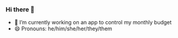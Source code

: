 ### Hi there 👋

- 🔭 I’m currently working on an app to control my monthly budget
- 😄 Pronouns: he/him/she/her/they/them
